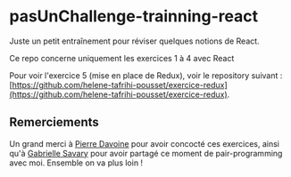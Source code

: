 # pasUnChallenge-trainning-react
Juste un petit entraînement pour réviser quelques notions de React.

Ce repo concerne uniquement les exercices 1 à 4 avec React

Pour voir l'exercice 5 (mise en place de Redux), voir le repository suivant : [https://github.com/helene-tafrihi-pousset/exercice-redux](https://github.com/helene-tafrihi-pousset/exercice-redux).

## Remerciements

Un grand merci à [Pierre Davoine](https://github.com/PierreDAVOINE) pour avoir concocté ces exercices, ainsi qu'à [Gabrielle Savary](https://github.com/Gabrielle-SAVARY) pour avoir partagé ce moment de pair-programming avec moi. Ensemble on va plus loin !

